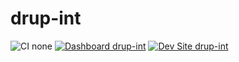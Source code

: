 # drup-int

![CI none](https://img.shields.io/badge/ci-none-orange.svg)
[![Dashboard drup-int](https://img.shields.io/badge/dashboard-drup_int-yellow.svg)](https://dashboard.pantheon.io/sites/89f8e2af-a059-4bcc-a972-a2f161f5ccce#dev/code)
[![Dev Site drup-int](https://img.shields.io/badge/site-drup_int-blue.svg)](http://dev-drup-int.pantheonsite.io/)
